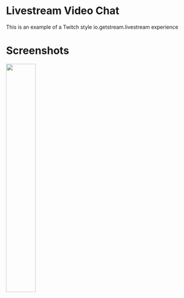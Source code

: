 # Livestream Video Chat

This is an example of a Twitch style io.getstream.livestream experience

# Screenshots

<img src="https://i.imgur.com/tFa1Ky2.gif" width="40%" />
